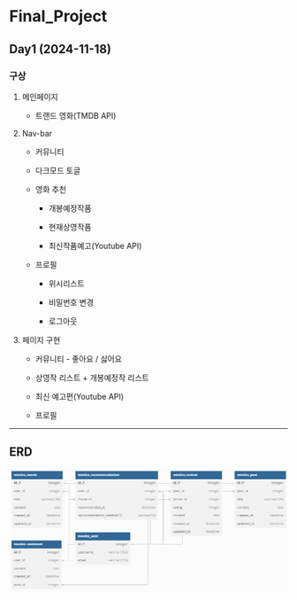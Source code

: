 # Final_Project

## Day1 (2024-11-18)

### 구상

1. 메인페이지

    - 트랜드 영화(TMDB API)

2. Nav-bar

    - 커뮤니티

    - 다크모드 토글

    - 영화 추천

        - 개봉예정작품

        - 현재상영작품

        - 최신작품예고(Youtube API)

    - 프로필

        - 위시리스트

        - 비밀번호 변경

        - 로그아웃

3. 페이지 구현

   - 커뮤니티 - 좋아요 / 싫어요

   - 상영작 리스트 + 개봉예정작 리스트

   - 최신 예고편(Youtube API)

   - 프로필

---

## ERD

![alt text](image.png)


